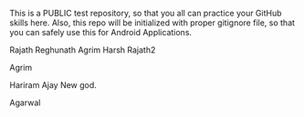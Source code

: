 This is a PUBLIC test repository, so that you all can practice your GitHub skills here. Also, this repo will be initialized with proper gitignore file, so that you can safely use this for Android Applications. 

Rajath Reghunath
Agrim
Harsh
Rajath2

Agrim

Hariram
Ajay
New god.

Agarwal
